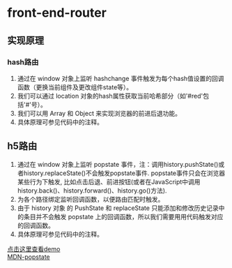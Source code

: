 # front-end-router
## 实现原理
###	hash路由
1.	通过在 window 对象上监听 hashchange 事件触发为每个hash值设置的回调函数（更换当前组件及更改组件state等）。
2.	我们可以通过 location 对象的hash属性获取当前哈希部分（如'#red'包括'#'号）。         
3.	我们可以用 Array 和 Object 来实现浏览器的前进后退功能。
4.	具体原理可参见代码中的注释。

##	h5路由
1.	通过在 window 对象上监听 popstate 事件，注：调用history.pushState()或者history.replaceState()不会触发popstate事件. popstate事件只会在浏览器某些行为下触发, 比如点击后退、前进按钮(或者在JavaScript中调用history.back()、history.forward()、history.go()方法).
2.	为各个路径绑定监听回调函数，以便路由匹配时触发。
3.	由于 history 对象 的 PushState 和 replaceState 只能添加和修改历史记录中的条目并不会触发 popstate 上的回调函数，所以我们需要用用代码触发对应的回调函数。
4.	具体原理可参见代码中的注释。

[点击这里查看demo](https://fanerge.github.io/front-end-router/)<br/>
[MDN-popstate](https://developer.mozilla.org/zh-CN/docs/Web/API/Window/onpopstate)